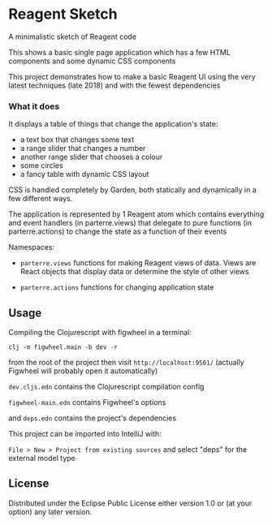 # Reagent Sketch

A minimalistic sketch of Reagent code

This shows a basic single page application which
has a few HTML components and some dynamic CSS components

This project demonstrates how to make a basic Reagent UI using the very latest techniques (late 2018) and with the fewest dependencies

### What it does

It displays a table of things that change the application's state:

* a text box that changes some text
* a range slider that changes a number
* another range slider that chooses a colour
* some circles
* a fancy table with dynamic CSS layout

CSS is handled completely by Garden, both statically and dynamically in a few different ways.

The application is represented by 1 Reagent atom which contains everything and event handlers (in parterre.views) that delegate to pure functions (in parterre.actions) to change the state as a function of their events

Namespaces:

* `parterre.views` functions for making Reagent views of data. Views are React objects that display data or determine the style of other views
  
* `parterre.actions` functions for changing application state

## Usage

Compiling the Clojurescript with figwheel in a terminal:

`clj -m figwheel.main -b dev -r`

from the root of the project then visit `http://localhost:9501/` (actually Figwheel will probably open it automatically)

`dev.cljs.edn` contains the Clojurescript compilation config

`figwheel-main.edn` contains Figwheel's options

and `deps.edn` contains the project's dependencies

This project can be imported into IntelliJ with:

`File > New > Project from existing sources` and select "deps" for the external model type


## License


Distributed under the Eclipse Public License either version 1.0 or (at
your option) any later version.
